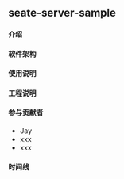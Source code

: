 ## seate-server-sample

#### 介绍


#### 软件架构


#### 使用说明


#### 工程说明



#### 参与贡献者
- Jay
- xxx
- xxx

#### 时间线

